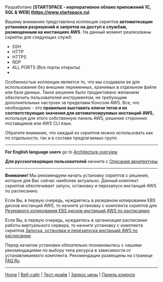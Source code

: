 Разработано   **[STARTSPACE - корпоративное облако приложений 1С, SQL & WEB] (https://www.startspace.ru)**

Вашему вниманию представлена коллекция скриптов **автоматизации установки разрешений и запретов на доступ к службам, размещенным на инстанциях AWS**. На данный момент реализованы скрипты для следующих служб:
* SSH
* HTTP
* HTTPS
* RDP
* ALL PORTS (Все порты открыты)
* 
Особенностью коллекции является то, что мы создавали ее для использования без внешних переменных, хранимых в отдельном файле или базе данных. Такое решение было продиктовано желанием обеспечить пользователей инструментом, не требующим дополнительных настроек за пределами Консоли AWS. Все, что необходимо - это **правильно выставить ключи тегов и их соответствующие значения для автоматизируемых инстанций AWS,** используя для этого собственную панель AWS, решение сторонних поставщиков или AWS CLI язык.

Обратите внимание, что каждый из скриптов можно использовать как по отдельности, так и в составе предлагаемых групп.

***

**For English language users** go to [Architecture overview](https://github.com/STARTSPACE/aws-access-to-ec2-by-timetable/wiki/Architecture-overview)

**Для русскоговорящих пользователей** начните с [Описания архитектуры](https://github.com/STARTSPACE/aws-access-to-ec2-by-timetable/wiki/%D0%9E%D0%BF%D0%B8%D1%81%D0%B0%D0%BD%D0%B8%D0%B5-%D0%B0%D1%80%D1%85%D0%B8%D1%82%D0%B5%D0%BA%D1%82%D1%83%D1%80%D1%8B) 

***

**Внимание!** Мы рекомендуем начать установку скриптов с решения, которое для Вас сейчас наиболее актуально. Данный комплект скриптов обеспечивает запуск, остановку и перезапуск инстанций AWS по расписанию.

Если Вы, в первую очередь, нуждаетесь в резервном копировании EBS дисков инстанций AWS, то начните установку с комплекта скриптов для [Резервного копирования EBS дисков инстанций AWS по расписанию](https://github.com/STARTSPACE/aws-ebs-snapshot-with-tags-by-timetable)

Если Вы, в первую очередь, нуждаетесь в организации расписания работы виртуального сервера, то начните установку с комплекта скриптов [Запуска, остановки и перезапуска инстанций AWS по расписанию](https://github.com/STARTSPACE/aws-ec2-start-stop-reboot-by-timetable)

Перед началом установки обязательно познакомьтесь с нашими рекомендациями по выбору типа ресурса в зависимости от устанавливаемого комплекта. Рекомендации размещены на странице [FAQ Ru](https://github.com/STARTSPACE/aws-access-to-ec2-by-timetable/wiki/FAQ-Ru)

***

[Home](https://github.com/STARTSPACE/aws-ec2-start-stop-reboot-by-timetable/wiki) | [Веб-сайт](https://www.startspace.ru/) | [Тест-драйв](https://www.startspace.ru/zakaz) | [Запрос цены](https://cp.startspace.ru/cart.php?a=view) | [Панель клиента](https://cp.startspace.ru/index.php)
